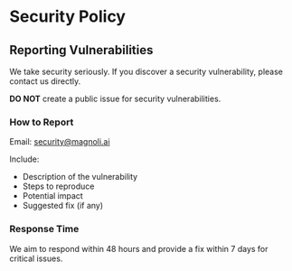 # Security Policy

## Reporting Vulnerabilities

We take security seriously. If you discover a security vulnerability, please contact us directly.

**DO NOT** create a public issue for security vulnerabilities.

### How to Report

Email: security@magnoli.ai

Include:
- Description of the vulnerability
- Steps to reproduce
- Potential impact
- Suggested fix (if any)

### Response Time

We aim to respond within 48 hours and provide a fix within 7 days for critical issues.

